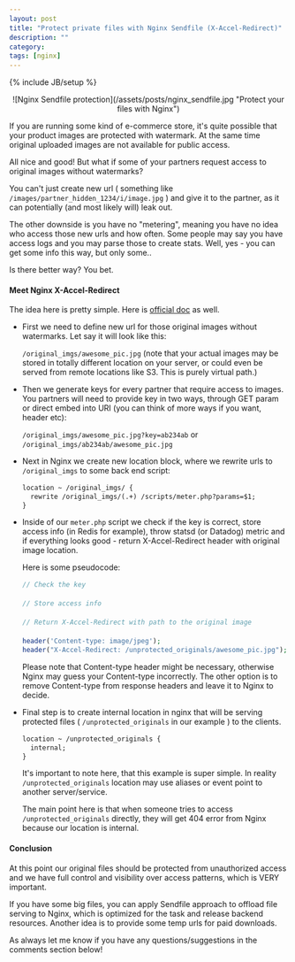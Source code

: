 ```yaml
---
layout: post
title: "Protect private files with Nginx Sendfile (X-Accel-Redirect)"
description: ""
category: 
tags: [nginx]
---
```

{% include JB/setup %}

<div style="text-align:center" markdown="1">
![Nginx Sendfile protection](/assets/posts/nginx_sendfile.jpg "Protect your files with Nginx")
</div>

If you are running some kind of e-commerce store, it's quite possible that your product images are protected with watermark. At the same time original uploaded images are not available for public access.  

All nice and good! But what if some of your partners request access to original images without watermarks?

You can't just create new url ( something like `/images/partner_hidden_1234/i/image.jpg` ) and give it to the partner, as it can potentially (and most likely will) leak out. 

The other downside is you have no "metering", meaning you have no idea who access those new urls and how often. Some people may say you have access logs and you may parse those to create stats. Well, yes - you can get some info this way, but only some..

Is there better way? You bet.

#### Meet Nginx X-Accel-Redirect

The idea here is pretty simple. Here is [official doc](https://www.nginx.com/resources/wiki/start/topics/examples/x-accel/) as well.

* First we need to define new url for those original images without watermarks. Let say it will look like this:

    `/original_imgs/awesome_pic.jpg` (note that your actual images may be stored in totally different location on your server, or could even be served from remote locations like S3. This is purely virtual path.)

* Then we generate keys for every partner that require access to images. You partners will need to provide key in two ways, through GET param or direct embed into URI (you can think of more ways if you want, header etc):

    `/original_imgs/awesome_pic.jpg?key=ab234ab` or `/original_imgs/ab234ab/awesome_pic.jpg` 

* Next in Nginx we create new location block, where we rewrite urls to `/original_imgs` to some back end script:


    ```
    location ~ /original_imgs/ {
      rewrite /original_imgs/(.+) /scripts/meter.php?params=$1;
    }
    ```

* Inside of our `meter.php` script we check if the key is correct, store access info (in Redis for example), throw statsd (or Datadog) metric and if everything looks good - return X-Accel-Redirect header with original image location.

    Here is some pseudocode:

    ```php
    // Check the key

    // Store access info

    // Return X-Accel-Redirect with path to the original image

    header('Content-type: image/jpeg');
    header("X-Accel-Redirect: /unprotected_originals/awesome_pic.jpg");
    ```

    Please note that Content-type header might be necessary, otherwise Nginx may guess your Content-type incorrectly. The other option is to remove Content-type from response headers and leave it to Nginx to decide.


* Final step is to create internal location in nginx that will be serving protected files ( `/unprotected_originals` in our example ) to the clients.

    ```
    location ~ /unprotected_originals {
      internal;
    }
    ```

    It's important to note here, that this example is super simple. In reality `/unprotected_originals` location may use aliases or event point to another server/service.

    The main point here is that when someone tries to access `/unprotected_originals` directly, they will get 404 error from Nginx because our location is internal.


#### Conclusion

At this point our original files should be protected from unauthorized access and we have full control and visibility over access patterns, which is VERY important.

If you have some big files, you can apply Sendfile approach to offload file serving to Nginx, which is optimized for the task and release backend resources. Another idea is to provide some temp urls for paid downloads.

As always let me know if you have any questions/suggestions in the comments section below!
